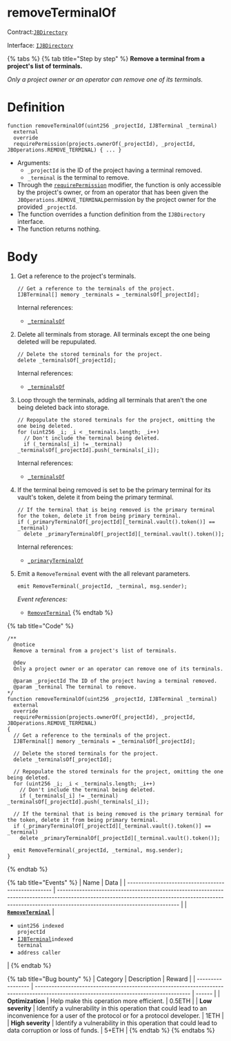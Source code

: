 # removeTerminalOf

Contract:[`JBDirectory`](../)​‌

Interface: [`IJBDirectory`](../../../interfaces/ijbdirectory.md)

{% tabs %}
{% tab title="Step by step" %}
**Remove a terminal from a project's list of terminals.**

_Only a project owner or an operator can remove one of its terminals._

# Definition

```solidity
function removeTerminalOf(uint256 _projectId, IJBTerminal _terminal)
  external
  override
  requirePermission(projects.ownerOf(_projectId), _projectId, JBOperations.REMOVE_TERMINAL) { ... }
```

* Arguments:
  * `_projectId` is the ID of the project having a terminal removed.
  * `_terminal` is the terminal to remove.
* Through the [`requirePermission`](../../or-abstract/jboperatable/modifiers/requirepermission.md) modifier, the function is only accessible by the project's owner, or from an operator that has been given the `JBOperations.REMOVE_TERMINAL`permission by the project owner for the provided `_projectId`.
* The function overrides a function definition from the `IJBDirectory` interface.
* The function returns nothing.


# Body 

1. Get a reference to the project's terminals. 

   ```solidity
   // Get a reference to the terminals of the project.
   IJBTerminal[] memory _terminals = _terminalsOf[_projectId];
   ```

   Internal references:

   * [`_terminalsOf`](../properties/_terminalsof.md)

2. Delete all terminals from storage. All terminals except the one being deleted will be repupulated. 

   ```solidity
   // Delete the stored terminals for the project.
   delete _terminalsOf[_projectId];
   ```

   Internal references:

   * [`_terminalsOf`](../properties/_terminalsof.md)

3. Loop through the terminals, adding all terminals that aren't the one being deleted back into storage.

   ```solidity
   // Repopulate the stored terminals for the project, omitting the one being deleted.
   for (uint256 _i; _i < _terminals.length; _i++)
     // Don't include the terminal being deleted.
     if (_terminals[_i] != _terminal) _terminalsOf[_projectId].push(_terminals[_i]);
   ```

   Internal references:

   * [`_terminalsOf`](../properties/_terminalsof.md)

4. If the terminal being removed is set to be the primary terminal for its vault's token, delete it from being the primary terminal. 

   ```solidity
   // If the terminal that is being removed is the primary terminal for the token, delete it from being primary terminal.
   if (_primaryTerminalOf[_projectId][_terminal.vault().token()] == _terminal)
     delete _primaryTerminalOf[_projectId][_terminal.vault().token()];
   ```

   Internal references:

   * [`_primaryTerminalOf`](../read/_primaryterminalof.md)

5. Emit a `RemoveTerminal` event with the all relevant parameters.

   ```solidity
   emit RemoveTerminal(_projectId, _terminal, msg.sender);
   ```

   _Event references:_

   *  [`RemoveTerminal`](../events/removeterminal.md)
{% endtab %}

{% tab title="Code" %}
```solidity
/** 
  @notice 
  Remove a terminal from a project's list of terminals.

  @dev
  Only a project owner or an operator can remove one of its terminals. 

  @param _projectId The ID of the project having a terminal removed.
  @param _terminal The terminal to remove.
*/
function removeTerminalOf(uint256 _projectId, IJBTerminal _terminal)
  external
  override
  requirePermission(projects.ownerOf(_projectId), _projectId, JBOperations.REMOVE_TERMINAL)
{
  // Get a reference to the terminals of the project.
  IJBTerminal[] memory _terminals = _terminalsOf[_projectId];

  // Delete the stored terminals for the project.
  delete _terminalsOf[_projectId];

  // Repopulate the stored terminals for the project, omitting the one being deleted.
  for (uint256 _i; _i < _terminals.length; _i++)
    // Don't include the terminal being deleted.
    if (_terminals[_i] != _terminal) _terminalsOf[_projectId].push(_terminals[_i]);

  // If the terminal that is being removed is the primary terminal for the token, delete it from being primary terminal.
  if (_primaryTerminalOf[_projectId][_terminal.vault().token()] == _terminal)
    delete _primaryTerminalOf[_projectId][_terminal.vault().token()];

  emit RemoveTerminal(_projectId, _terminal, msg.sender);
}
```
{% endtab %}

{% tab title="Events" %}
| Name                                                | Data                                                                                                                                                                                                     |
| --------------------------------------------------- | -------------------------------------------------------------------------------------------------------------------------------------------------------------------------------------------------------- |
| [**`RemoveTerminal`**](../events/removeterminal.md) | <ul><li><code>uint256 indexed projectId</code></li><li><a href="../../interfaces/ijbterminal.md"><code>IJBTerminal</code></a><code>indexed terminal</code></li><li><code>address caller</code></li></ul> |
{% endtab %}

{% tab title="Bug bounty" %}
| Category          | Description                                                                                                                            | Reward |
| ----------------- | -------------------------------------------------------------------------------------------------------------------------------------- | ------ |
| **Optimization**  | Help make this operation more efficient.                                                                                               | 0.5ETH |
| **Low severity**  | Identify a vulnerability in this operation that could lead to an inconvenience for a user of the protocol or for a protocol developer. | 1ETH   |
| **High severity** | Identify a vulnerability in this operation that could lead to data corruption or loss of funds.                                        | 5+ETH  |
{% endtab %}
{% endtabs %}
